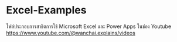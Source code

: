 # Excel-Examples
ไฟล์ประกอบการสาธิตการใช้ Microsoft Excel และ Power Apps ในช่อง Youtube https://www.youtube.com/@wanchai.explains/videos
